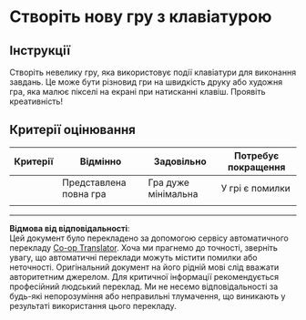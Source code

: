 <!--
CO_OP_TRANSLATOR_METADATA:
{
  "original_hash": "de5384c118e15e4d1d0eaa00fc01b112",
  "translation_date": "2025-08-27T22:45:31+00:00",
  "source_file": "4-typing-game/typing-game/assignment.md",
  "language_code": "uk"
}
-->
# Створіть нову гру з клавіатурою

## Інструкції

Створіть невелику гру, яка використовує події клавіатури для виконання завдань. Це може бути різновид гри на швидкість друку або художня гра, яка малює пікселі на екрані при натисканні клавіш. Проявіть креативність!

## Критерії оцінювання

| Критерії | Відмінно                 | Задовільно              | Потребує покращення |
| -------- | ------------------------ | ----------------------- | ------------------- |
|          | Представлена повна гра   | Гра дуже мінімальна     | У грі є помилки     |
|          |                          |                         |                     |

---

**Відмова від відповідальності**:  
Цей документ було перекладено за допомогою сервісу автоматичного перекладу [Co-op Translator](https://github.com/Azure/co-op-translator). Хоча ми прагнемо до точності, зверніть увагу, що автоматичні переклади можуть містити помилки або неточності. Оригінальний документ на його рідній мові слід вважати авторитетним джерелом. Для критичної інформації рекомендується професійний людський переклад. Ми не несемо відповідальності за будь-які непорозуміння або неправильні тлумачення, що виникають у результаті використання цього перекладу.